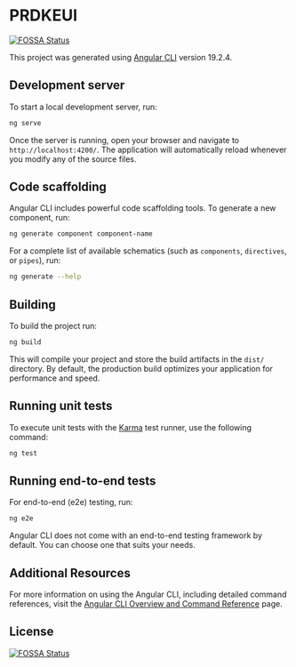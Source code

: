# PRDKEUI
[![FOSSA Status](https://app.fossa.com/api/projects/git%2Bgithub.com%2FSylaJetmir%2FPR_DKE_Rezept-Chatbot.svg?type=shield)](https://app.fossa.com/projects/git%2Bgithub.com%2FSylaJetmir%2FPR_DKE_Rezept-Chatbot?ref=badge_shield)


This project was generated using [Angular CLI](https://github.com/angular/angular-cli) version 19.2.4.

## Development server

To start a local development server, run:

```bash
ng serve
```

Once the server is running, open your browser and navigate to `http://localhost:4200/`. The application will automatically reload whenever you modify any of the source files.

## Code scaffolding

Angular CLI includes powerful code scaffolding tools. To generate a new component, run:

```bash
ng generate component component-name
```

For a complete list of available schematics (such as `components`, `directives`, or `pipes`), run:

```bash
ng generate --help
```

## Building

To build the project run:

```bash
ng build
```

This will compile your project and store the build artifacts in the `dist/` directory. By default, the production build optimizes your application for performance and speed.

## Running unit tests

To execute unit tests with the [Karma](https://karma-runner.github.io) test runner, use the following command:

```bash
ng test
```

## Running end-to-end tests

For end-to-end (e2e) testing, run:

```bash
ng e2e
```

Angular CLI does not come with an end-to-end testing framework by default. You can choose one that suits your needs.

## Additional Resources

For more information on using the Angular CLI, including detailed command references, visit the [Angular CLI Overview and Command Reference](https://angular.dev/tools/cli) page.


## License
[![FOSSA Status](https://app.fossa.com/api/projects/git%2Bgithub.com%2FSylaJetmir%2FPR_DKE_Rezept-Chatbot.svg?type=large)](https://app.fossa.com/projects/git%2Bgithub.com%2FSylaJetmir%2FPR_DKE_Rezept-Chatbot?ref=badge_large)